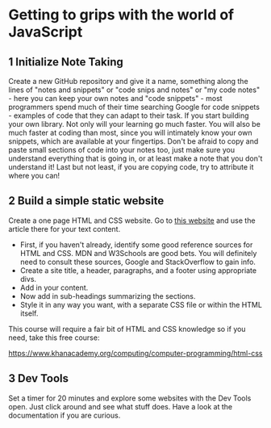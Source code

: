 # Getting to grips with the world of JavaScript

## 1 Initialize Note Taking

Create a new GitHub repository and give it a name, something along the lines of "notes and snippets" or "code snips and notes" or "my code notes" - here you can keep your own notes and "code snippets" - most programmers spend much of their time searching Google for code snippets - examples of code that they can adapt to their task. If you start building your own library. Not only will your learning go much faster. You will also be much faster at coding than most, since you will intimately know your own snippets, which are available at your fingertips. Don't be afraid to copy and paste small sections of code into your notes too, just make sure you understand everything that is going in, or at least make a note that you don't understand it! Last but not least, if you are copying code, try to attribute it where you can!

## 2 Build a simple static website

Create a one page HTML and CSS website. Go to [this website](https://www.javascriptinstitute.org/javascript-tutorial/history-of-javascript/) and use the article there for your text content.

- First, if you haven't already, identify some good reference sources for HTML and CSS. MDN and W3Schools are good bets. You will definitely need to consult these sources, Google and StackOverflow to gain info.
- Create a site title, a header, paragraphs, and a footer using appropriate divs.
- Add in your content.
- Now add in sub-headings summarizing the sections.
- Style it in any way you want, with a separate CSS file or within the HTML itself.

This course will require a fair bit of HTML and CSS knowledge so if you need, take this free course:

https://www.khanacademy.org/computing/computer-programming/html-css

## 3 Dev Tools

Set a timer for 20 minutes and explore some websites with the Dev Tools open. Just click around and see what stuff does. Have a look at the documentation if you are curious.